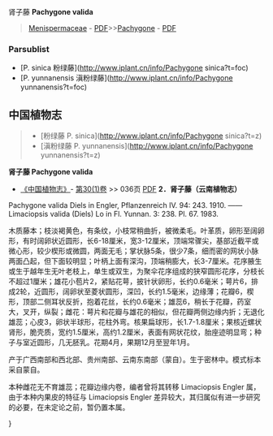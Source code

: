 肾子藤 **Pachygone valida**

> [Menispermaceae](http://www.iplant.cn/info/Menispermaceae?t=foc) - [PDF](http://www.iplant.cn/foc/pdf/Menispermaceae.pdf)>>[Pachygone](http://www.iplant.cn/info/Pachygone?t=foc) - [PDF](http://www.iplant.cn/foc/pdf/Pachygone.pdf)



### Parsublist

* [P.  sinica  粉绿藤](http://www.iplant.cn/info/Pachygone sinica?t=foc)
* [P.  yunnanensis  滇粉绿藤](http://www.iplant.cn/info/Pachygone yunnanensis?t=foc)

## 中国植物志

> * [粉绿藤  P.  sinica](http://www.iplant.cn/info/Pachygone sinica?t=z)
> * [滇粉绿藤  P.  yunnanensis](http://www.iplant.cn/info/Pachygone yunnanensis?t=z)


**肾子藤 Pachygone valida**

* [《中国植物志》](http://www.iplant.cn/frps)- [第30(1)卷](http://www.iplant.cn/frps/vol/30(1)) >> 036页 [PDF](http://www.iplant.cn/frps/pdf/30(1)/036.PDF)
**2．肾子藤（云南植物志）**

Pachygone valida Diels in Engler, Pflanzenreich IV. 94: 243. 1910. ——Limaciopsis valida (Diels) Lo in Fl. Yunnan. 3: 238. Pl. 67. 1983.

木质藤本；枝淡褐黄色，有条纹，小枝常稍曲折，被微柔毛。叶革质，卵形至阔卵形，有时阔卵状近圆形，长6-18厘米，宽3-12厘米，顶端常骤尖，基部近截平或微心形，较少楔形或微圆，两面无毛；掌状脉5条，很少7条，细而密的网状小脉两面凸起，但下面较明显；叶柄上面有深沟，顶端稍膨大，长3-7厘米。花序腋生或生于越年生无叶老枝上，单生或双生，为聚伞花序组成的狭窄圆形花序，分枝长不超过1厘米；雄花小苞片2，紧贴花萼，披针状卵形，长约0.6毫米；萼片6，排成2轮，近圆形，阔卵状至菱状圆形，深凹，长约1.5毫米，边缘薄；花瓣6，楔形，顶部二侧耳状反折，抱着花丝，长约0.6毫米；雄蕊6，稍长于花瓣，药室大，叉开，纵裂；雌花：萼片和花瓣与雄花的相似，但花瓣两侧边缘内折；无退化雄蕊；心皮3，卵状半球形，花柱外弯。核果扁球形，长1.7-1.8厘米；果核近螺状肾形，脆壳质，宽约1.5厘米，高约1.2厘米，表面有网状花纹，胎座迹明显弯；种子与室近圆形，几无胚乳。花期4月，果期12月至翌年1月。

产于广西南部和西北部、贵州南部、云南东南部（蒙自）。生于密林中。模式标本采自蒙自。

本种雌花无不育雄蕊；花瓣边缘内卷，编者曾将其转移 Limaciopsis Engler 属，由于本种内果皮的特征与 Limaciopsis Engler 差异较大，其归属似有进一步研究的必要，在未定论之前，暂仍置本属。



}